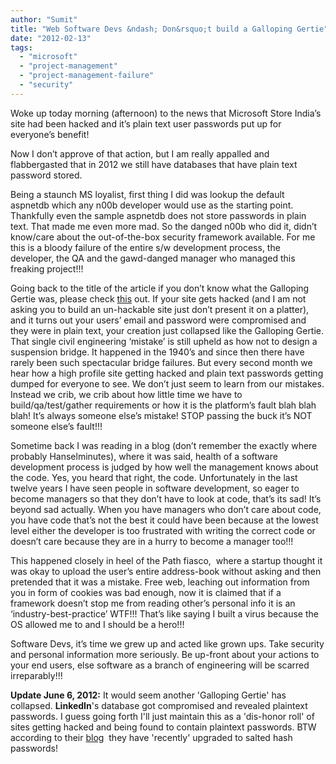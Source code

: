 ```yaml
---
author: "Sumit"
title: "Web Software Devs &ndash; Don&rsquo;t build a Galloping Gertie"
date: "2012-02-13"
tags: 
  - "microsoft"
  - "project-management"
  - "project-management-failure"
  - "security"
---
```


Woke up today morning (afternoon) to the news that Microsoft Store India’s site had been hacked and it’s plain text user passwords put up for everyone’s benefit!

Now I don’t approve of that action, but I am really appalled and flabbergasted that in 2012 we still have databases that have plain text password stored.

Being a staunch MS loyalist, first thing I did was lookup the default aspnetdb which any n00b developer would use as the starting point. Thankfully even the sample aspnetdb does not store passwords in plain text. That made me even more mad. So the danged n00b who did it, didn’t know/care about the out-of-the-box security framework available. For me this is a bloody failure of the entire s/w development process, the developer, the QA and the gawd-danged manager who managed this freaking project!!!

Going back to the title of the article if you don’t know what the Galloping Gertie was, please check [this](http://www.youtube.com/watch?v=j-zczJXSxnw "The Galloping Gertie (Collapse of the Tacoma Narrows Bridge - Youtube Video)") out. If your site gets hacked (and I am not asking you to build an un-hackable site just don’t present it on a platter), and it turns out your users’ email and password were compromised and they were in plain text, your creation just collapsed like the Galloping Gertie. That single civil engineering ‘mistake’ is still upheld as how not to design a suspension bridge. It happened in the 1940’s and since then there have rarely been such spectacular bridge failures. But every second month we hear how a high profile site getting hacked and plain text passwords getting dumped for everyone to see. We don’t just seem to learn from our mistakes. Instead we crib, we crib about how little time we have to build/qa/test/gather requirements or how it is the platform’s fault blah blah blah! It’s always someone else’s mistake! STOP passing the buck it’s NOT someone else’s fault!!!

Sometime back I was reading in a blog (don’t remember the exactly where probably Hanselminutes), where it was said, health of a software development process is judged by how well the management knows about the code. Yes, you heard that right, the code. Unfortunately in the last twelve years I have seen people in software development, so eager to become managers so that they don’t have to look at code, that’s its sad! It’s beyond sad actually. When you have managers who don’t care about code, you have code that’s not the best it could have been because at the lowest level either the developer is too frustrated with writing the correct code or doesn’t care because they are in a hurry to become a manager too!!!

This happened closely in heel of the Path fiasco,  where a startup thought it was okay to upload the user’s entire address-book without asking and then pretended that it was a mistake. Free web, leaching out information from you in form of cookies was bad enough, now it is claimed that if a framework doesn’t stop me from reading other’s personal info it is an ‘industry-best-practice’ WTF!!! That’s like saying I built a virus because the OS allowed me to and I should be a hero!!!

Software Devs, it’s time we grew up and acted like grown ups. Take security and personal information more seriously. Be up-front about your actions to your end users, else software as a branch of engineering will be scarred irreparably!!!

**Update June 6, 2012:** It would seem another 'Galloping Gertie' has collapsed. **LinkedIn**'s database got compromised and revealed plaintext passwords. I guess going forth I'll just maintain this as a 'dis-honor roll' of sites getting hacked and being found to contain plaintext passwords. BTW according to their [blog](http://blog.linkedin.com/2012/06/06/linkedin-member-passwords-compromised/ "LinkedIn's blog")  they have 'recently' upgraded to salted hash passwords!
